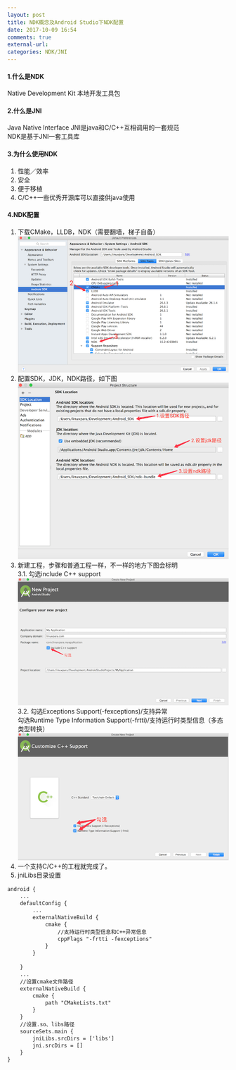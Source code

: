 ```yaml
---
layout: post
title: NDK概念及Android Studio下NDK配置
date: 2017-10-09 16:54
comments: true
external-url:
categories: NDK/JNI
---
```

#### 1.什么是NDK
Native Development Kit 本地开发工具包
#### 2.什么是JNI
Java Native Interface JNI是java和C/C++互相调用的一套规范  
NDK是基于JNI一套工具库
#### 3.为什么使用NDK
1. 性能／效率
2. 安全
3. 便于移植
4. C/C++一些优秀开源库可以直接供java使用

#### 4.NDK配置
1. 下载CMake，LLDB，NDK（需要翻墙，梯子自备）<br>
![](https://github.com/LinuxparaChen/LinuxparaChen.github.io/raw/master/assets/AS-config-NDK-1.png)
2. 配置SDK，JDK，NDK路径，如下图<br>
![](https://github.com/LinuxparaChen/LinuxparaChen.github.io/raw/master/assets/AS-config-NDK-2.png)
3. 新建工程，步骤和普通工程一样，不一样的地方下图会标明<br>
	3.1. 勾选include C++ support<br>
	![](https://github.com/LinuxparaChen/LinuxparaChen.github.io/raw/master/assets/AS-config-NDK-3.png)<br>
	3.2. 勾选Exceptions Support(-fexceptions)/支持异常<br>
		  勾选Runtime Type Information Support(-frtti)/支持运行时类型信息（多态类型转换）<br>
	![](https://github.com/LinuxparaChen/LinuxparaChen.github.io/raw/master/assets/AS-config-NDK-4.png)<br>
4. 一个支持C/C++的工程就完成了。
5. jniLibs目录设置

```
android {
    ...
    defaultConfig {
        ...
        externalNativeBuild {
            cmake {
            	//支持运行时类型信息和C++异常信息
                cppFlags "-frtti -fexceptions"
            }
        }

    }
    ...
    //设置cmake文件路径
    externalNativeBuild {
        cmake {
            path "CMakeLists.txt"
        }
    }
    //设置.so、libs路径
    sourceSets.main {
        jniLibs.srcDirs = ['libs']
        jni.srcDirs = []
    }
}
```